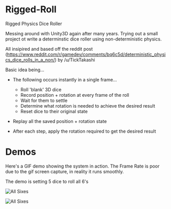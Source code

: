 # Rigged-Roll
Rigged Physics Dice Roller

Messing around with Unity3D again after many years. Trying out a small project ot write a determinstic dice roller using non-deterministic physics.

All insipired and based off the reddit post (https://www.reddit.com/r/gamedev/comments/bq6c5d/deterministic_physics_dice_rolls_in_a_non/) by /u/TickTakashi

Basic idea being...

* The following occurs instantly in a single frame...
  * Roll 'blank' 3D dice
  * Record position + rotation at every frame of the roll
  * Wait for them to settle
  * Determine what rotation is needed to achieve the desired result
  * Reset dice to their original state

* Replay all the saved position + rotation state
* After each step, apply the rotation required to get the desired result


# Demos

Here's a GIF demo showing the system in action. The Frame Rate is poor due to the gif screen capture, in reality it runs smoothly.

The demo is setting 5 dice to roll all 6's

![All Sixes](https://github.com/IainS1986/Rigged-Roll/blob/master/GIFs/test.gif)

![All Sixes](https://github.com/IainS1986/Rigged-Roll/blob/master/GIFs/Demo.gif)